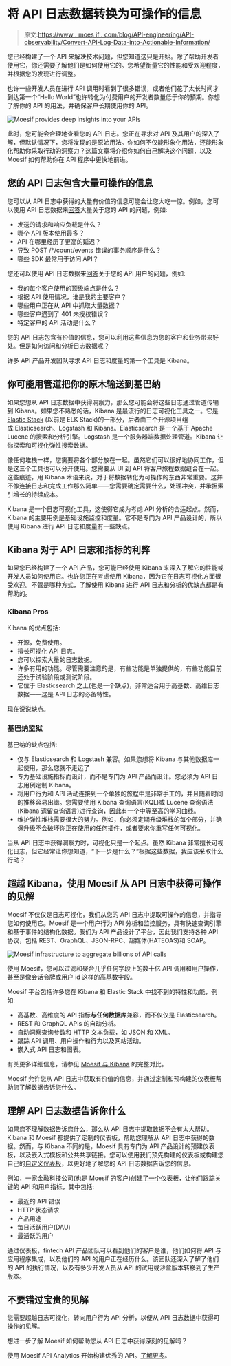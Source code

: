 # 将 API 日志数据转换为可操作的信息

> 原文:[https://www . moes if . com/blog/API-engineering/API-observability/Convert-API-Log-Data-into-Actionable-Information/](https://www.moesif.com/blog/api-engineering/api-observability/Convert-API-Log-Data-into-Actionable-Information/)

您已经构建了一个 API 来解决技术问题，但您知道这只是开始。除了帮助开发者使用它，你还需要了解他们是如何使用它的。您希望衡量它的性能和受欢迎程度，并根据您的发现进行调整。

也许一些开发人员在进行 API 调用时看到了很多错误，或者他们花了太长时间才到达第一个“Hello World”也许转化为付费用户的开发者数量低于你的预期。你想了解你的 API 的用法，并确保客户长期使用你的 API。

![Moesif provides deep insights into your APIs](../Images/fbe1bd1ec4e334c5da16e640bbc3c004.png)

此时，您可能会合理地查看您的 API 日志。您正在寻求对 API 及其用户的深入了解，但默认情况下，您将发现的是原始用法。你如何不仅能形象化用法，还能形象化帮助你采取行动的洞察力？这篇文章将介绍你如何自己解决这个问题，以及 Moesif 如何帮助你在 API 程序中更快地前进。

## 您的 API 日志包含大量可操作的信息

您可以从 API 日志中获得的大量有价值的信息可能会让您大吃一惊。例如，您可以使用 API 日志数据来[回答](https://www.moesif.com/features/api-logs)大量关于您的 API 的问题，例如:

*   发送的请求和响应负载是什么？
*   哪个 API 版本使用最多？
*   API 在哪里经历了更高的延迟？
*   导致 POST /*/count/events 错误的事务顺序是什么？
*   哪些 SDK 最常用于访问 API？

您还可以使用 API 日志数据来[回答](https://www.moesif.com/features/api-analytics)关于您的 API 用户的问题，例如:

*   我的每个客户使用的顶级端点是什么？
*   根据 API 使用情况，谁是我的主要客户？
*   哪些用户正在从 API 中抓取大量数据？
*   哪些客户遇到了 401 未授权错误？
*   特定客户的 API 活动是什么？

您的 API 日志包含有价值的信息，您可以利用这些信息为您的客户和业务带来好处。但是如何访问和分析日志数据呢？

许多 API 产品开发团队寻求 API 日志和度量的第一个工具是 Kibana。

## 你可能用管道把你的原木输送到基巴纳

如果您想从 API 日志数据中获得洞察力，那么您可能会将这些日志通过管道传输到 Kibana。如果您不熟悉的话，Kibana 是最流行的日志可视化工具之一。它是 [Elastic Stack](https://www.elastic.co/what-is/elk-stack) (以前是 ELK Stack)的一部分，后者由三个开源项目组成:Elasticsearch、Logstash 和 Kibana。Elasticsearch 是一个基于 Apache Lucene 的搜索和分析引擎。Logstash 是一个服务器端数据处理管道。Kibana 让你探索和可视化弹性搜索数据。

像任何堆栈一样，您需要将各个部分放在一起。虽然它们可以很好地协同工作，但是这三个工具也可以分开使用。您需要从 UI 到 API 将客户旅程数据缝合在一起。这些痕迹，用 Kibana 术语来说，对于将数据转化为可操作的东西非常重要。这并不像连接日志和完成工作那么简单——您需要确定需要什么，处理冲突，并承担索引增长的持续成本。

Kibana 是一个日志可视化工具，这使得它成为考虑 API 分析的合适起点。然而，Kibana 的主要用例是基础设施监控和度量。它不是专门为 API 产品设计的，所以使用 Kibana 进行 API 日志和度量有一些缺点。

## Kibana 对于 API 日志和指标的利弊

如果您已经构建了一个 API 产品，您可能已经使用 Kibana 来深入了解它的性能或开发人员如何使用它。也许您正在考虑使用 Kibana，因为它在日志可视化方面很受欢迎。不管是哪种方式，了解使用 Kibana 进行 API 日志和分析的优缺点都是有帮助的。

### Kibana Pros

Kibana 的优点包括:

*   开源，免费使用。
*   擅长可视化 API 日志。
*   您可以探索大量的日志数据。
*   许多有用的功能。尽管需要注意的是，有些功能是单独提供的，有些功能目前还处于试验阶段或测试阶段。
*   它位于 Elasticsearch 之上(也是一个缺点)，非常适合用于高基数、高维日志数据——这是 API 日志的必备特性。

现在说说缺点。

### 基巴纳监狱

基巴纳的缺点包括:

*   仅与 Elasticsearch 和 Logstash 兼容。如果您想将 Kibana 与其他数据库一起使用，那么您就不走运了
*   专为基础设施指标而设计，而不是专门为 API 产品而设计。您必须为 API 日志用例定制 Kibana。
*   将用户行为和 API 活动连接到一个单独的旅程中是非常手工的，并且随着时间的推移容易出错。您需要使用 Kibana 查询语言(KQL)或 Lucene 查询语法(Kibana 遗留查询语言)进行查询，因此有一个中等至高的学习曲线。
*   维护弹性堆栈需要很大的努力。例如，你必须定期升级堆栈的每个部分，并确保升级不会破坏你正在使用的任何插件，或者要求你重写任何可视化。

当从 API 日志中获得洞察力时，可视化只是一个起点。虽然 Kibana 非常擅长可视化日志，但它经常让你想知道，“下一步是什么？”根据这些数据，我应该采取什么行动？

## 超越 Kibana，使用 Moesif 从 API 日志中获得可操作的见解

Moesif 不仅仅是日志可视化，我们从您的 API 日志中提取可操作的信息，并指导您如何使用它。Moesif 是一个用户行为 API 分析和监控服务，具有快速查询引擎和基于事件的结构化数据。我们为 API 产品设计了平台，因此我们支持各种 API 协议，包括 REST、GraphQL、JSON-RPC、超媒体(HATEOAS)和 SOAP。

![Moesif infrastructure to aggregate billions of API calls](../Images/0af7ae30ce9032ed0239f53493ef16f2.png)

使用 Moesif，您可以过滤和聚合几乎任何字段上的数十亿 API 调用和用户操作，甚至是像会话令牌或用户 id 这样的高基数字段。

Moesif 平台包括许多您在 Kibana 和 Elastic Stack 中找不到的特性和功能，例如:

*   高基数、高维度的 API 指标**与任何数据库**兼容，而不仅仅是 Elasticsearch。
*   REST 和 GraphQL APIs 的自动分析。
*   自动洞察查询参数和 HTTP 文本负载，如 JSON 和 XML。
*   跟踪 API 调用、用户操作和行为以及网站活动。
*   嵌入式 API 日志和图表。

有关更多详细信息，请参见 [Moesif 与 Kibana](https://www.moesif.com/compare-to/kibana-and-elk-stack) 的完整对比。

Moesif 允许您从 API 日志中获取有价值的信息，并通过定制和预构建的仪表板帮助您了解数据告诉您什么。

## 理解 API 日志数据告诉你什么

如果您不理解数据告诉您什么，那么从 API 日志中提取数据不会有太大帮助。Kibana 和 Moesif 都提供了定制的仪表板，帮助您理解从 API 日志中获得的数据。然而，与 Kibana 不同的是，Moesif 具有专门为 API 产品设计的预建仪表板，以及嵌入式模板和公共共享链接。您可以使用我们预先构建的仪表板或构建您自己的[自定义仪表板](https://www.moesif.com/features/api-dashboards)，以更好地了解您的 API 日志数据告诉您的信息。

例如，一家金融科技公司(也是 Moesif 的客户)[创建了一个仪表板](https://www.moesif.com/blog/dashboards/technical/Self-Service-Custom-API-Dashboards-Allow-You-to-Easily-Track-and-Share-Key-API-Metrics/)，让他们跟踪关键的 API 和用户指标，其中包括:

*   最近的 API 错误
*   HTTP 状态请求
*   产品用途
*   每日活跃用户(DAU)
*   最活跃的用户

通过仪表板，fintech API 产品团队可以看到他们的客户是谁，他们如何将 API 与应用程序集成，以及他们的 API 的用户正在经历什么。该团队还深入了解了他们的 API 的执行情况，以及有多少开发人员从 API 的试用或沙盒版本转移到了生产版本。

## 不要错过宝贵的见解

您需要超越日志可视化，转向用户行为 API 分析，以便从 API 日志数据中获得可操作的见解。

想进一步了解 Moesif 如何帮助您从 API 日志中获得深刻的见解吗？

使用 Moesif API Analytics 开始构建优秀的 API。[了解更多](https://www.moesif.com/)。